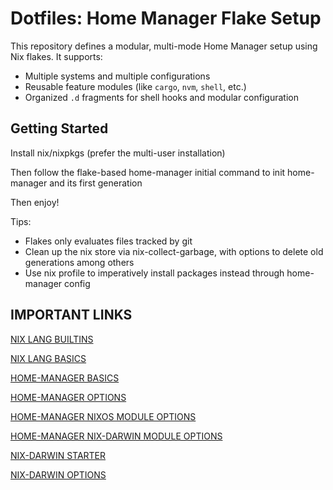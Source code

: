 # Dotfiles: Home Manager Flake Setup

This repository defines a modular, multi-mode Home Manager setup using Nix flakes.
It supports:
- Multiple systems and multiple configurations
- Reusable feature modules (like `cargo`, `nvm`, `shell`, etc.)
- Organized `.d` fragments for shell hooks and modular configuration

## Getting Started

Install nix/nixpkgs (prefer the multi-user installation)

Then follow the flake-based home-manager initial command to init home-manager and its first generation

Then enjoy!

Tips:
- Flakes only evaluates files tracked by git
- Clean up the nix store via nix-collect-garbage, with options to delete old generations among others
- Use nix profile to imperatively install packages instead through home-manager config


## IMPORTANT LINKS

[NIX LANG BUILTINS](https://nix.dev/manual/nix/2.25/language/builtins)

[NIX LANG BASICS](https://nix.dev/tutorials/nix-language)

[HOME-MANAGER BASICS](https://nix-community.github.io/home-manager/index.xhtml#sec-flakes-nix-darwin-module)

[HOME-MANAGER OPTIONS](https://nix-community.github.io/home-manager/options.xhtml)

[HOME-MANAGER NIXOS MODULE OPTIONS](https://nix-community.github.io/home-manager/nixos-options.xhtml)

[HOME-MANAGER NIX-DARWIN MODULE OPTIONS](https://nix-community.github.io/home-manager/nix-darwin-options.xhtml)

[NIX-DARWIN STARTER](https://github.com/nix-darwin/nix-darwin)

[NIX-DARWIN OPTIONS](https://nix-darwin.github.io/nix-darwin/manual/index.html)